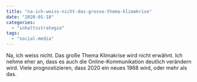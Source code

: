 ```yaml
---
title: "na-ich-weiss-nicht-das-grosse-thema-klimakrise"
date: "2020-01-18"
categories: 
  - "inhaltsstrategie"
tags: 
  - "social-media"
---
```


Na, ich weiss nicht. Das große Thema Klimakrise wird nicht erwähnt. Ich nehme eher an, dass es auch die Online-Kommunikation deutlich verändern wird. Viele prognostizieren, dass 2020 ein neues 1968 wird, oder mehr als das.

